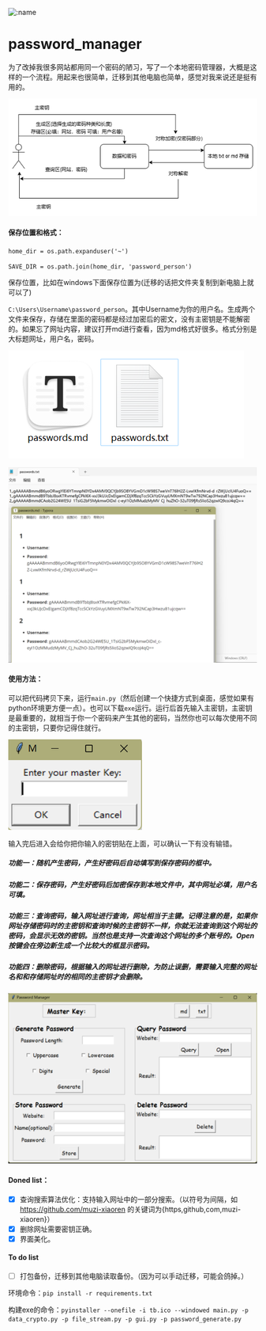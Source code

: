 ![:name](https://moe-counter.glitch.me/get/@password_manager?theme=rule34)

# password_manager
为了改掉我很多网站都用同一个密码的陋习，写了一个本地密码管理器，大概是这样的一个流程。用起来也很简单，迁移到其他电脑也简单，感觉对我来说还是挺有用的。

![](img_src/img_3.png)

#### 保存位置和格式：

`home_dir = os.path.expanduser('~')`

`SAVE_DIR = os.path.join(home_dir, 'password_person')`

保存位置，比如在windows下面保存位置为(迁移的话把文件夹复制到新电脑上就可以了)

`C:\Users\Username\password_person`。其中Username为你的用户名。生成两个文件来保存，存储在里面的密码都是经过加密后的密文，没有主密钥是不能解密的。如果忘了网址内容，建议打开md进行查看，因为md格式好很多。格式分别是大标题网址，用户名，密码。

![](img_src/img_1.png)

![](img_src/img_2.png)



#### 使用方法：

可以把代码拷贝下来，运行`main.py`（然后创建一个快捷方式到桌面，感觉如果有python环境更方便一点）。也可以下载`exe`运行。运行后首先输入主密钥，主密钥是最重要的，就相当于你一个密码来产生其他的密码，当然你也可以每次使用不同的主密钥，只要你记得住就行。

![](img_src/img_4.png)

输入完后进入会给你把你输入的密钥贴在上面，可以确认一下有没有输错。

##### 功能一：随机产生密码，产生好密码后自动填写到保存密码的框中。

##### 功能二：保存密码，产生好密码后加密保存到本地文件中，其中网址必填，用户名可填。

##### 功能三：查询密码，输入网址进行查询，网址相当于主键。记得注意的是，如果你网址存储密码时的主密钥和查询时候的主密钥不一样，你就无法查询到这个网址的密码，会显示无效的密钥。当然也是支持一次查询这个网址的多个账号的。Open按键会在旁边新生成一个比较大的框显示密码。

##### 功能四：删除密码，根据输入的网址进行删除，为防止误删，需要输入完整的网址名和和存储网址时的相同的主密钥才会删除。

![](img_src/img_5.png)


#### Doned list：

- [x] 查询搜索算法优化：支持输入网址中的一部分搜索。（以符号为间隔，如 https://github.com/muzi-xiaoren 的关键词为{https,github,com,muzi-xiaoren}）
- [x] 删除网址需要密钥正确。
- [x] 界面美化。

#### To do list
- [ ] 打包备份，迁移到其他电脑读取备份。（因为可以手动迁移，可能会鸽掉。）

环境命令：`pip install -r requirements.txt`

构建exe的命令：`pyinstaller --onefile -i tb.ico --windowed main.py -p data_crypto.py -p file_stream.py -p gui.py -p password_generate.py`
